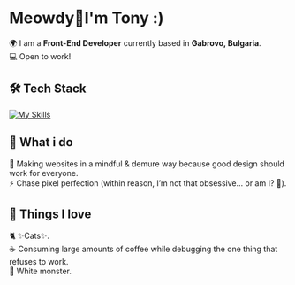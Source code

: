# Meowdy👋I'm Tony :)

🌍 I am a **Front-End Developer** currently based in **Gabrovo, Bulgaria**.  
💻 Open to work!  


## 🛠️ Tech Stack  
[![My Skills](https://skillicons.dev/icons?i=html,css,php,mysql,js,cpp)](https://skillicons.dev)


## 🚀 What i do 
🎯 Making websites in a mindful & demure way because good design should work for everyone.  
⚡ Chase pixel perfection (within reason, I’m not that obsessive… or am I? 🤔).


## 💓 Things I love  
🐈 ✨Cats✨.  
☕ Consuming large amounts of coffee while debugging the one thing that refuses to work.    
🔋 White monster.
